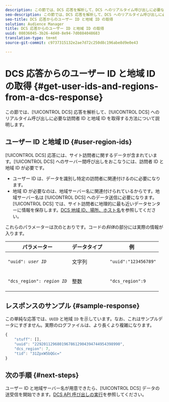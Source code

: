 ```yaml
---
description: この節では、DCS 応答を解析して、DCS へのリアルタイム呼び出しに必要な訪問者 ID と地域 ID を取得する方法について説明します。
seo-description: この節では、DCS 応答を解析して、DCS へのリアルタイム呼び出しに必要な訪問者 ID と地域 ID を取得する方法について説明します。
seo-title: DCS 応答からのユーザー ID と地域 ID の取得
solution: Audience Manager
title: DCS 応答からのユーザー ID と地域 ID の取得
uuid: 08036045-3b26-4d40-8e94-7d0884048683
translation-type: tm+mt
source-git-commit: c9737315132e2ae7d72c250d8c196abe8d9e0e43

---
```



# DCS 応答からのユーザー ID と地域 ID の取得 {#get-user-ids-and-regions-from-a-dcs-response}

この節では、[!UICONTROL DCS] 応答を解析して、[!UICONTROL DCS] へのリアルタイム呼び出しに必要な訪問者 ID と地域 ID を取得する方法について説明します。

## ユーザー ID と地域 ID {#user-region-ids}

[!UICONTROL DCS] 応答には、サイト訪問者に関するデータが含まれています。[!UICONTROL DCS] へのサーバー間呼び出しをおこなうには、訪問者 ID と地域 ID が必要です。

* ユーザー ID は、データを識別し特定の訪問者に関連付けるのに必要になります。
* 地域 ID が必要なのは、地域サーバー名に関連付けられているからです。地域サーバー名は [!UICONTROL DCS] へのデータ送信に必要になります。[!UICONTROL DCS] では、サイト訪問者に地理的に最も近いデータセンターに情報を保存します。[DCS 地域 ID、場所、ホスト名](../../../api/dcs-intro/dcs-api-reference/dcs-regions.md)を参照してください。

これらのパラメーターは次のとおりです。コードの*斜体*の部分には実際の情報が入ります。

<table id="table_822C02D5978348DCB7153001882D397C"> 
 <thead> 
  <tr> 
   <th colname="col1" class="entry"> パラメーター </th> 
   <th colname="col2" class="entry"> データタイプ </th> 
   <th colname="col3" class="entry"> 例 </th> 
  </tr> 
 </thead>
 <tbody> 
  <tr> 
   <td colname="col1"> <p><code>"uuid": <i>user ID</i></code></span> </p> </td> 
   <td colname="col2"> <p>文字列 </p> </td> 
   <td colname="col3"> <p> <code> "uuid":"123456789"</code> </p> </td> 
  </tr> 
  <tr> 
   <td colname="col1"> <p><code>"dcs_region":<i> region ID</i></code> </p> </td> 
   <td colname="col2"> <p>整数 </p> </td> 
   <td colname="col3"> <p> <code> "dcs_region":9</code> </p> </td> 
  </tr> 
 </tbody> 
</table>

## レスポンスのサンプル {#sample-response}

この単純な応答では、`UUID` と地域 `ID` を示しています。なお、これはサンプルデータにすぎません。実際のログファイルは、より長くより複雑になります。

```js
{
    "stuff": [],
    "uuid": "22920112968019678612904394744954398990",
    "dcs_region": 7,
    "tid": "31ZpxW5bQGc="
}
```

## 次の手順 {#next-steps}

ユーザー ID と地域サーバー名が用意できたら、[!UICONTROL DCS] データの送受信を開始できます。[DCS API 呼び出しの実行](../../../api/dcs-intro/dcs-s2s/dcs-s2s-calls.md)を参照してください。
